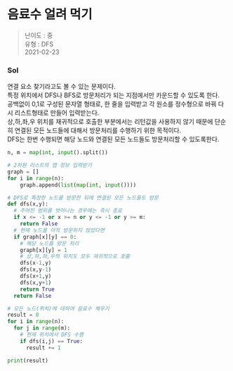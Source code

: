 # 음료수 얼려 먹기
> 난이도 : 중   
> 유형 : DFS  
> 2021-02-23

### Sol
연결 요소 찾기라고도 볼 수 있는 문제이다.  
특정 위치에서 DFS나 BFS로 방문처리가 되는 지점에서만 카운드할 수 있도록 한다.  
공백없이 0,1로 구성된 문자열 형태로, 한 줄을 입력받고 각 원소를 정수형으로 바꿔 다시 리스트형태로 만들어 입력받는다.  
상,하,좌,우 위치를 재귀적으로 호출한 부분에서는 리턴값을 사용하지 않기 때문에 단순히 연결된 모든 노드들에 대해서 방문처리를 수행하기 위한 목적이다.  
DFS는 한번 수행되면 해당 노드와 연결된 모든 노드들도 방문처리할 수 있도록한다.
```python
n, m = map(int, input().split())

# 2차원 리스트의 맵 정보 입력받기
graph = []
for i in range(n):
    graph.append(list(map(int, input()))) 

# DFS로 특정한 노드를 방문한 뒤에 연결된 모든 노드들도 방문
def dfs(x,y):
  # 주어진 범위를 벗어나는 경우에는 즉시 종료
  if x <= -1 or x >= n or y <= -1 or y >= m:
    return False
  # 현재 노드를 아직 방문하지 않았다면
  if graph[x][y] == 0:
    # 해당 노드를 방문 처리
    graph[x][y] = 1
    # 상,하,좌,우의 위치도 모두 재귀적으로 호출
    dfs(x-1,y)
    dfs(x,y-1)
    dfs(x+1,y)
    dfs(x,y+1)
    return True
  return False

# 모든 노드(위치)에 대하여 음료수 채우기
result = 0
for i in range(n):
  for j in range(m):
    # 현재 위치에서 DFS 수행
    if dfs(i,j) == True:
      result += 1

print(result)
```